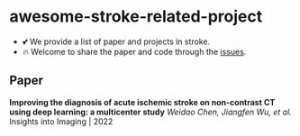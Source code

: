 # awesome-stroke-related-project

- 💕 We provide a list of paper and projects in stroke.
- 🔥 Welcome to share the paper and code through the [issues]([https://github.com/mileswyn/awesome-stroke-related-project/issues]).

## Paper
**Improving the diagnosis of acute ischemic stroke on non-contrast CT using deep learning: a multicenter study**
*Weidao Chen, Jiangfen Wu, et al.*
Insights into Imaging | 2022
